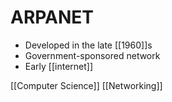 # ARPANET

- Developed in the late [[1960]]s
- Government-sponsored network
- Early [[internet]]

[[Computer Science]] [[Networking]]

